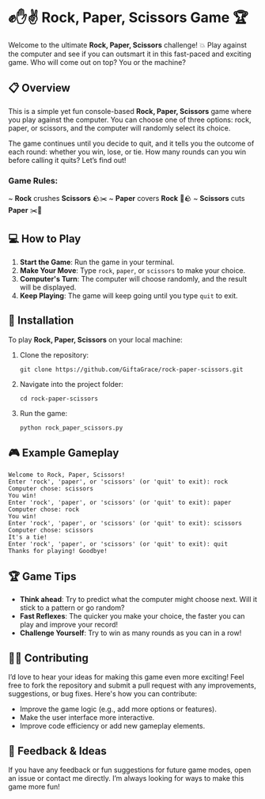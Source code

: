 # ✊✋✌️ Rock, Paper, Scissors Game 🏆

Welcome to the ultimate **Rock, Paper, Scissors** challenge! 💥 Play against the computer and see if you can outsmart it in this fast-paced and exciting game. Who will come out on top? You or the machine?

## 📋 Overview

This is a simple yet fun console-based **Rock, Paper, Scissors** game where you play against the computer. You can choose one of three options: rock, paper, or scissors, and the computer will randomly select its choice. 

The game continues until you decide to quit, and it tells you the outcome of each round: whether you win, lose, or tie. How many rounds can you win before calling it quits? Let’s find out!

### Game Rules:
~ **Rock** crushes **Scissors** 🪨✂️
~ **Paper** covers **Rock** 📜🪨
~ **Scissors** cuts **Paper** ✂️📜

## 💻 How to Play

1. **Start the Game**: Run the game in your terminal.
2. **Make Your Move**: Type `rock`, `paper`, or `scissors` to make your choice. 
3. **Computer's Turn**: The computer will choose randomly, and the result will be displayed.
4. **Keep Playing**: The game will keep going until you type `quit` to exit.

## 🔧 Installation

To play **Rock, Paper, Scissors** on your local machine:

1. Clone the repository:
    ```
    git clone https://github.com/GiftaGrace/rock-paper-scissors.git
    ```

2. Navigate into the project folder:
    ```
    cd rock-paper-scissors
    ```

3. Run the game:
    ```
    python rock_paper_scissors.py
    ```

## 🎮 Example Gameplay

```
Welcome to Rock, Paper, Scissors!
Enter 'rock', 'paper', or 'scissors' (or 'quit' to exit): rock
Computer chose: scissors
You win!
Enter 'rock', 'paper', or 'scissors' (or 'quit' to exit): paper
Computer chose: rock
You win!
Enter 'rock', 'paper', or 'scissors' (or 'quit' to exit): scissors
Computer chose: scissors
It's a tie!
Enter 'rock', 'paper', or 'scissors' (or 'quit' to exit): quit
Thanks for playing! Goodbye!
```

## 🏆 Game Tips

- **Think ahead**: Try to predict what the computer might choose next. Will it stick to a pattern or go random?
- **Fast Reflexes**: The quicker you make your choice, the faster you can play and improve your record!
- **Challenge Yourself**: Try to win as many rounds as you can in a row!

## 🧑‍💻 Contributing

I’d love to hear your ideas for making this game even more exciting! Feel free to fork the repository and submit a pull request with any improvements, suggestions, or bug fixes. Here's how you can contribute:
- Improve the game logic (e.g., add more options or features).
- Make the user interface more interactive.
- Improve code efficiency or add new gameplay elements.

## 🌟 Feedback & Ideas

If you have any feedback or fun suggestions for future game modes, open an issue or contact me directly. I’m always looking for ways to make this game more fun!
